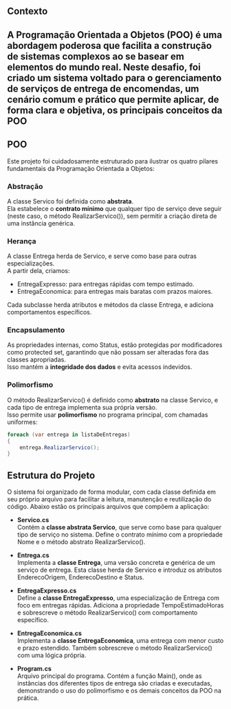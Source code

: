 ## Contexto 

A Programação Orientada a Objetos (POO) é uma abordagem poderosa que facilita a construção de sistemas complexos ao se basear em elementos do mundo real. Neste desafio, foi criado um sistema voltado para o gerenciamento de serviços de entrega de encomendas, um cenário comum e prático que permite aplicar, de forma clara e objetiva, os principais conceitos da POO
---

## POO

Este projeto foi cuidadosamente estruturado para ilustrar os quatro pilares fundamentais da Programação Orientada a Objetos:

### Abstração
A classe Servico foi definida como **abstrata**.  
Ela estabelece o **contrato mínimo** que qualquer tipo de serviço deve seguir (neste caso, o método RealizarServico()), sem permitir a criação direta de uma instância genérica.

### Herança
A classe Entrega herda de Servico, e serve como base para outras especializações.  
A partir dela, criamos:

- EntregaExpresso: para entregas rápidas com tempo estimado.
- EntregaEconomica: para entregas mais baratas com prazos maiores.

Cada subclasse herda atributos e métodos da classe Entrega, e adiciona comportamentos específicos.

### Encapsulamento
As propriedades internas, como Status, estão protegidas por modificadores como protected set, garantindo que não possam ser alteradas fora das classes apropriadas.  
Isso mantém a **integridade dos dados** e evita acessos indevidos.

### Polimorfismo
O método RealizarServico() é definido como **abstrato** na classe Servico, e cada tipo de entrega implementa sua própria versão.  
Isso permite usar **polimorfismo** no programa principal, com chamadas uniformes:

```csharp
foreach (var entrega in listaDeEntregas)
{
    entrega.RealizarServico(); 
}
```

## Estrutura do Projeto

O sistema foi organizado de forma modular, com cada classe definida em seu próprio arquivo para facilitar a leitura, manutenção e reutilização do código. Abaixo estão os principais arquivos que compõem a aplicação:

- **Servico.cs**  
  Contém a **classe abstrata Servico**, que serve como base para qualquer tipo de serviço no sistema. Define o contrato mínimo com a propriedade Nome e o método abstrato RealizarServico().

- **Entrega.cs**  
  Implementa a **classe Entrega**, uma versão concreta e genérica de um serviço de entrega. Esta classe herda de Servico e introduz os atributos EnderecoOrigem, EnderecoDestino e Status.

- **EntregaExpresso.cs**  
  Define a **classe EntregaExpresso**, uma especialização de Entrega com foco em entregas rápidas. Adiciona a propriedade TempoEstimadoHoras e sobrescreve o método RealizarServico() com comportamento específico.

- **EntregaEconomica.cs**  
  Implementa a **classe EntregaEconomica**, uma entrega com menor custo e prazo estendido. Também sobrescreve o método RealizarServico() com uma lógica própria.

- **Program.cs**  
  Arquivo principal do programa. Contém a função Main(), onde as instâncias dos diferentes tipos de entrega são criadas e executadas, demonstrando o uso do polimorfismo e os demais conceitos da POO na prática.
